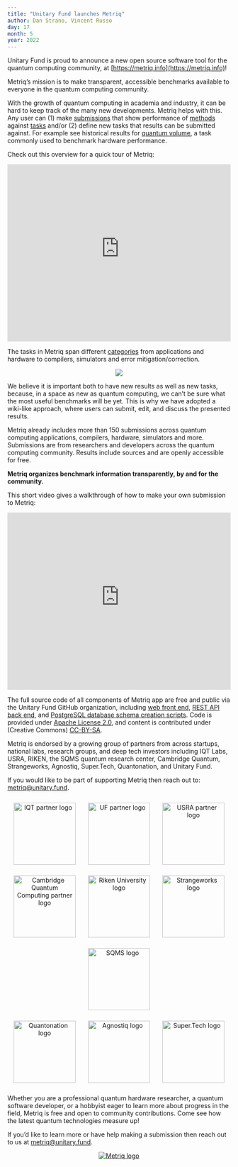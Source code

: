 ```yaml
---
title: "Unitary Fund launches Metriq"
author: Dan Strano, Vincent Russo
day: 17
month: 5
year: 2022
---
```


Unitary Fund is proud to announce a new open source software tool for the quantum computing community, at [https://metriq.info](https://metriq.info)!

Metriq’s mission is to make transparent, accessible benchmarks available to everyone in the quantum computing community.

With the growth of quantum computing in academia and industry, it can be hard to keep track of the many new developments. Metriq helps with this. Any user can (1) make [submissions](https://metriq.info) that show performance of [methods](https://metriq.info/Methods) against [tasks](https://metriq.info/Tasks) and/or (2) define new tasks that results can be submitted against. For example see historical results for [quantum volume](https://metriq.info/Task/34), a task commonly used to benchmark hardware performance.

Check out this overview for a quick tour of Metriq:

<div style="text-align: center;">
    <iframe
        id="video"
        width="100%"
        height="400"
        src="https://www.youtube-nocookie.com/embed/tg6Q5fnw2EE?rel=0&amp;controls=0&amp;showinfo=0"
        frameborder="0"
        allowfullscreen="">
    </iframe>
</div>

The tasks in Metriq span different [categories](https://metriq.info/Tasks) from applications and hardware to compilers, simulators and error mitigation/correction.

<div style="text-align: center;">
    <img src="../images/metriq_quantum_volume.png" />
</div>

We believe it is important both to have new results as well as new tasks, because, in a space as new as quantum computing, we can’t be sure what the most useful benchmarks will be yet. This is why we have adopted a wiki-like approach, where users can submit, edit, and discuss the presented results.

Metriq already includes more than 150 submissions across quantum computing applications, compilers, hardware, simulators and more. Submissions are from researchers and developers across the quantum computing community. Results include sources and are openly accessible for free.

**Metriq organizes benchmark information transparently, by and for the community.**

This short video gives a walkthrough of how to make your own submission to Metriq:

<div style="text-align: center;">
    <iframe
        id="video"
        width="100%"
        height="400"
        src="https://www.youtube-nocookie.com/embed/uZK6L1wIofM?rel=0&amp;controls=0&amp;showinfo=0"
        frameborder="0"
        allowfullscreen="">
    </iframe>
</div>

The full source code of all components of Metriq app are free and public via the Unitary Fund GitHub organization, including [web front end](https://github.com/unitaryfund/metriq-app), [REST API back end](https://github.com/unitaryfund/metriq-api), and [PostgreSQL database schema creation scripts](https://github.com/unitaryfund/metriq-postgres). Code is provided under [Apache License 2.0](https://github.com/unitaryfund/metriq-app/blob/main/LICENSE), and content is contributed under (Creative Commons) [CC-BY-SA](https://creativecommons.org/licenses/by-sa/4.0/).

Metriq is endorsed by a growing group of partners from across startups, national labs, research groups, and deep tech investors including IQT Labs, USRA, RIKEN, the SQMS quantum research center, Cambridge Quantum, Strangeworks, Agnostiq, Super.Tech, Quantonation, and Unitary Fund.

If you would like to be part of supporting Metriq then reach out to: metriq@unitary.fund.

<div style="text-align: center;">
    <a href='https://www.iqt.org/'><img src="https://res.cloudinary.com/dcz4ywuer/image/upload/v1690841822/r1touj7f8nr9rf0v3ooy.png" alt='IQT partner logo' style='display: inline-block; width: 140px; height: auto; max-width: 180px; max-height: 180px; padding: 12px;' /></a>
    <a href='https://unitary.fund/'><img src="https://res.cloudinary.com/dcz4ywuer/image/upload/v1690841822/qaitkvubseyn0oasinko.png" alt='UF partner logo' style='display: inline-block; width: 140px; height: auto; max-width: 180px; max-height: 180px; padding: 12px;' /></a>
    <a href='https://riacs.usra.edu/quantum/nisqc-nl'><img src="https://res.cloudinary.com/dcz4ywuer/image/upload/v1690841822/ivtg9hqbkbvhrlwic9pp.png" alt='USRA partner logo' style='display: inline-block; width: 140px; height: auto; max-width: 180px; max-height: 180px; padding: 12px;' /></a><br />
    <a href='https://cambridgequantum.com/'><img src="https://res.cloudinary.com/dcz4ywuer/image/upload/v1690841822/lp80k7qb6pamjrpimhu6.png" alt='Cambridge Quantum Computing partner logo' style='display: inline-block; width: 140px; height: auto; max-width: 180px; max-height: 180px; padding: 12px;' /></a>
    <a href='https://www.riken.jp/en/'><img src="https://res.cloudinary.com/dcz4ywuer/image/upload/v1690841822/w5ahq5qov7dbvdqh2akx.png" alt='Riken University logo' style='display: inline-block; width: 140px; height: auto; max-width: 180px; max-height: 180px; padding: 12px;' /></a>
    <a href='https://strangeworks.com/'><img src="https://res.cloudinary.com/dcz4ywuer/image/upload/v1690841822/nese9jpfylu1hffmomju.png" alt='Strangeworks logo' style='display: inline-block; width: 140px; height: auto; max-width: 180px; max-height: 180px; padding: 12px;' /></a>
    <a href='https://sqms.fnal.gov/'><img src="https://res.cloudinary.com/dcz4ywuer/image/upload/v1690841822/tlx1aeltoctpdgs061b3.png" alt='SQMS logo' style='display: inline-block; width: 140px; height: auto; max-width: 180px; max-height: 180px; padding: 12px;' /></a><br />
    <a href='https://www.quantonation.com/'><img src="https://res.cloudinary.com/dcz4ywuer/image/upload/v1690841822/dyybccql1d15pxbo0ecu.png" alt='Quantonation logo' style='display: inline-block; width: 140px; height: auto; max-width: 180px; max-height: 180px; padding: 12px;' /></a>
    <a href='https://agnostiq.ai/'><img src="https://res.cloudinary.com/dcz4ywuer/image/upload/v1690841822/bz21od6ut84g5qkrefg4.png" alt='Agnostiq logo' style='display: inline-block; width: 140px; height: auto; max-width: 180px; max-height: 180px; padding: 12px;' /></a>
    <a href='https://super.tech/'><img src="https://res.cloudinary.com/dcz4ywuer/image/upload/v1690841822/zjkllt4hgs7ayus7nwio.png" alt='Super.Tech logo' style='display: inline-block; width: 140px; height: auto; max-width: 180px; max-height: 180px; padding: 12px;' /></a>
</div>

Whether you are a professional quantum hardware researcher, a quantum software developer, or a hobbyist eager to learn more about progress in the field, Metriq is free and open to community contributions. Come see how the latest quantum technologies measure up!

If you’d like to learn more or have help making a submission then reach out to us at metriq@unitary.fund.

<div style="text-align: center;">
    <a href="https://metriq.info/"><img src="../images/metriq_logo_primary_blue_inverted.png" alt='Metriq logo' /></a>
</div>


